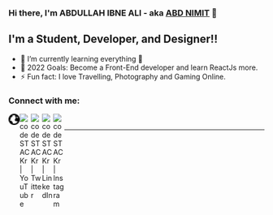 ### Hi there, I'm ABDULLAH IBNE ALI - aka [ABD NIMIT][website] 👋 

## I'm a Student, Developer, and Designer!!

- 🌱 I’m currently learning everything 🤣
- 🥅 2022 Goals: Become a Front-End developer and learn ReactJs more.
- ⚡ Fun fact: I love Travelling, Photography and Gaming Online.

### Connect with me:

[<img align="left" alt="codeSTACKr.com" width="22px" src="https://raw.githubusercontent.com/iconic/open-iconic/master/svg/globe.svg" />][website]
[<img align="left" alt="codeSTACKr | YouTube" width="22px" src="https://cdn.jsdelivr.net/npm/simple-icons@v3/icons/youtube.svg" />][youtube]
[<img align="left" alt="codeSTACKr | Twitter" width="22px" src="https://cdn.jsdelivr.net/npm/simple-icons@v3/icons/twitter.svg" />][twitter]
[<img align="left" alt="codeSTACKr | LinkedIn" width="22px" src="https://cdn.jsdelivr.net/npm/simple-icons@v3/icons/linkedin.svg" />][linkedin]
[<img align="left" alt="codeSTACKr | Instagram" width="22px" src="https://cdn.jsdelivr.net/npm/simple-icons@v3/icons/instagram.svg" />][instagram]


<br />

---

[website]: https://Abdullah1203.github.io
[twitter]: https://twitter.com/abd_nimit
[youtube]: https://bit.ly/33ZXxA8
[instagram]: https://www.instagram.com/abd_nimit
[linkedin]: https://www.linkedin.com/in/abdullah-ibne-ali-840499185

<!---
Abdullah1203/Abdullah1203 is a ✨ special ✨ repository because its `README.md` (this file) appears on your GitHub profile.
You can click the Preview link to take a look at your changes.
--->

